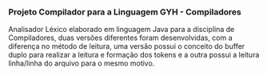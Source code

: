 <h3><b>Projeto Compilador para a Linguagem GYH - Compiladores</b></h1>

<p>Analisador Léxico elaborado em linguagem Java para a disciplina de Compiladores, duas versões
diferentes foram desenvolvidas, com a diferença no método de leitura, uma versão possui o conceito
do buffer duplo para realizar a leitura e formação dos tokens e a outra possui a leitura linha/linha
do arquivo para o mesmo motivo.</p>

